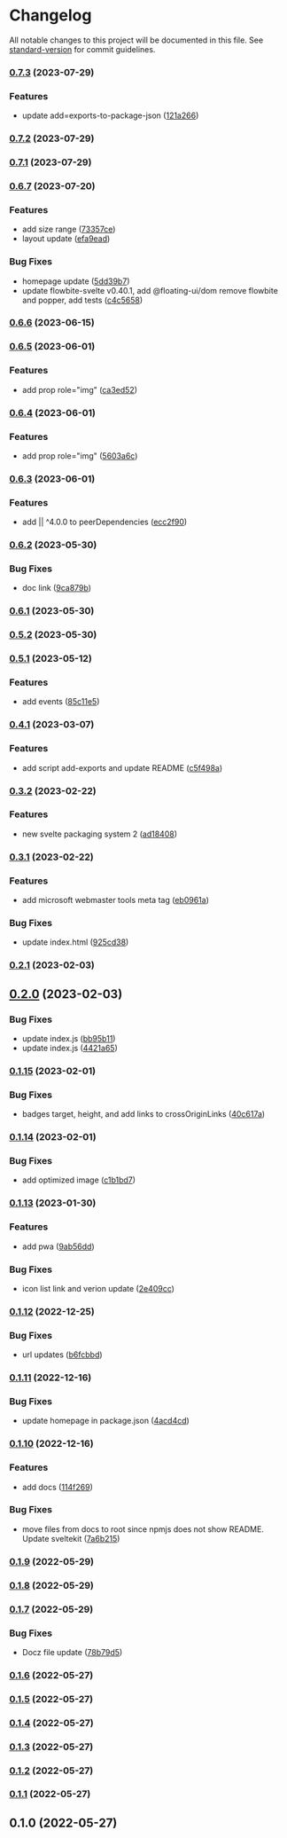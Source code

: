 # Changelog

All notable changes to this project will be documented in this file. See [standard-version](https://github.com/conventional-changelog/standard-version) for commit guidelines.

### [0.7.3](https://github.com/shinokada/svelte-file-icons/compare/v0.7.2...v0.7.3) (2023-07-29)


### Features

* update add=exports-to-package-json ([121a266](https://github.com/shinokada/svelte-file-icons/commit/121a26697bf9a4904c9ad812432a4938a0763aab))

### [0.7.2](https://github.com/shinokada/svelte-file-icons/compare/v0.7.1...v0.7.2) (2023-07-29)

### [0.7.1](https://github.com/shinokada/svelte-file-icons/compare/v0.6.7...v0.7.1) (2023-07-29)

### [0.6.7](https://github.com/shinokada/svelte-file-icons/compare/v0.6.6...v0.6.7) (2023-07-20)


### Features

* add size range ([73357ce](https://github.com/shinokada/svelte-file-icons/commit/73357cecdfd6e0638d5afe848f2bd3af13337906))
* layout update ([efa9ead](https://github.com/shinokada/svelte-file-icons/commit/efa9ead23e509c855952538e1b8b694a09b781e2))


### Bug Fixes

* homepage update ([5dd39b7](https://github.com/shinokada/svelte-file-icons/commit/5dd39b780a92b843367ed14038cb29d1406b73f9))
* update flowbite-svelte v0.40.1, add @floating-ui/dom remove flowbite and popper, add tests ([c4c5658](https://github.com/shinokada/svelte-file-icons/commit/c4c5658ae520973f75effbc2ce3fcaa225e881c5))

### [0.6.6](https://github.com/shinokada/svelte-file-icons/compare/v0.6.5...v0.6.6) (2023-06-15)

### [0.6.5](https://github.com/shinokada/svelte-file-icons/compare/v0.6.4...v0.6.5) (2023-06-01)

### Features

- add prop role="img" ([ca3ed52](https://github.com/shinokada/svelte-file-icons/commit/ca3ed521bf7257158ee0887b04402b7812ff4588))

### [0.6.4](https://github.com/shinokada/svelte-file-icons/compare/v0.6.3...v0.6.4) (2023-06-01)

### Features

- add prop role="img" ([5603a6c](https://github.com/shinokada/svelte-file-icons/commit/5603a6c756047e0b285a0acd79c9315bdd58ed69))

### [0.6.3](https://github.com/shinokada/svelte-file-icons/compare/v0.6.2...v0.6.3) (2023-06-01)

### Features

- add || ^4.0.0 to peerDependencies ([ecc2f90](https://github.com/shinokada/svelte-file-icons/commit/ecc2f904cec8802fa01018c2da47557c146d54a5))

### [0.6.2](https://github.com/shinokada/svelte-file-icons/compare/v0.6.1...v0.6.2) (2023-05-30)

### Bug Fixes

- doc link ([9ca879b](https://github.com/shinokada/svelte-file-icons/commit/9ca879b1da87e665d22370365f0f783d13930305))

### [0.6.1](https://github.com/shinokada/svelte-file-icons/compare/v0.5.2...v0.6.1) (2023-05-30)

### [0.5.2](https://github.com/shinokada/svelte-file-icons/compare/v0.5.1...v0.5.2) (2023-05-30)

### [0.5.1](https://github.com/shinokada/svelte-file-icons/compare/v0.4.1...v0.5.1) (2023-05-12)

### Features

- add events ([85c11e5](https://github.com/shinokada/svelte-file-icons/commit/85c11e5c17a935c1d6daff299a3f6b367ee3150b))

### [0.4.1](https://github.com/shinokada/svelte-file-icons/compare/v0.3.2...v0.4.1) (2023-03-07)

### Features

- add script add-exports and update README ([c5f498a](https://github.com/shinokada/svelte-file-icons/commit/c5f498a2975d35f4dae670a5120f9512e36b68ab))

### [0.3.2](https://github.com/shinokada/svelte-file-icons/compare/v0.3.1...v0.3.2) (2023-02-22)

### Features

- new svelte packaging system 2 ([ad18408](https://github.com/shinokada/svelte-file-icons/commit/ad184084da6a073af681720aeead4212911d5dca))

### [0.3.1](https://github.com/shinokada/svelte-file-icons/compare/v0.2.1...v0.3.1) (2023-02-22)

### Features

- add microsoft webmaster tools meta tag ([eb0961a](https://github.com/shinokada/svelte-file-icons/commit/eb0961acf33c79032b3926e352dc1a9aedc01724))

### Bug Fixes

- update index.html ([925cd38](https://github.com/shinokada/svelte-file-icons/commit/925cd383e3ed9cd232156e65652cca5df255a146))

### [0.2.1](https://github.com/shinokada/svelte-file-icons/compare/v0.2.0...v0.2.1) (2023-02-03)

## [0.2.0](https://github.com/shinokada/svelte-file-icons/compare/v0.1.15...v0.2.0) (2023-02-03)

### Bug Fixes

- update index.js ([bb95b11](https://github.com/shinokada/svelte-file-icons/commit/bb95b1139798e9805989055f0b6a31596abd3706))
- update index.js ([4421a65](https://github.com/shinokada/svelte-file-icons/commit/4421a65f6999950b7f91d619bed5005033005665))

### [0.1.15](https://github.com/shinokada/svelte-file-icons/compare/v0.1.14...v0.1.15) (2023-02-01)

### Bug Fixes

- badges target, height, and add links to crossOriginLinks ([40c617a](https://github.com/shinokada/svelte-file-icons/commit/40c617aef86f2ee73f8842ff1568b6ecac57e310))

### [0.1.14](https://github.com/shinokada/svelte-file-icons/compare/v0.1.13...v0.1.14) (2023-02-01)

### Bug Fixes

- add optimized image ([c1b1bd7](https://github.com/shinokada/svelte-file-icons/commit/c1b1bd7a96e0bae8aff664e7c5586decf8da57f6))

### [0.1.13](https://github.com/shinokada/svelte-file-icons/compare/v0.1.12...v0.1.13) (2023-01-30)

### Features

- add pwa ([9ab56dd](https://github.com/shinokada/svelte-file-icons/commit/9ab56dd086380a8df0ead8602c7e07b69e905594))

### Bug Fixes

- icon list link and verion update ([2e409cc](https://github.com/shinokada/svelte-file-icons/commit/2e409cc1268b52cb441cef54ba029f9de01b1d2f))

### [0.1.12](https://github.com/shinokada/svelte-file-icons/compare/v0.1.11...v0.1.12) (2022-12-25)

### Bug Fixes

- url updates ([b6fcbbd](https://github.com/shinokada/svelte-file-icons/commit/b6fcbbd6ac71cc60ecb6e111afb93d0113bf9e9b))

### [0.1.11](https://github.com/shinokada/svelte-file-icons/compare/v0.1.10...v0.1.11) (2022-12-16)

### Bug Fixes

- update homepage in package.json ([4acd4cd](https://github.com/shinokada/svelte-file-icons/commit/4acd4cd8c19dc71747be6bcfa4b84a51f9940b9d))

### [0.1.10](https://github.com/shinokada/svelte-file-icons/compare/v0.1.9...v0.1.10) (2022-12-16)

### Features

- add docs ([114f269](https://github.com/shinokada/svelte-file-icons/commit/114f2698ec96778384ff3ab42f009b997bc3e35c))

### Bug Fixes

- move files from docs to root since npmjs does not show README. Update sveltekit ([7a6b215](https://github.com/shinokada/svelte-file-icons/commit/7a6b215b91d211bb869d084ea6cbc2a1511b4134))

### [0.1.9](https://github.com/shinokada/svelte-file-icons/compare/v0.1.8...v0.1.9) (2022-05-29)

### [0.1.8](https://github.com/shinokada/svelte-file-icons/compare/v0.1.7...v0.1.8) (2022-05-29)

### [0.1.7](https://github.com/shinokada/svelte-file-icons/compare/v0.1.6...v0.1.7) (2022-05-29)

### Bug Fixes

- Docz file update ([78b79d5](https://github.com/shinokada/svelte-file-icons/commit/78b79d5fd0d7ab6b658a45d96bf62d3791a2f9fb))

### [0.1.6](https://github.com/shinokada/svelte-file-icons/compare/v0.1.5...v0.1.6) (2022-05-27)

### [0.1.5](https://github.com/shinokada/svelte-file-icons/compare/v0.1.4...v0.1.5) (2022-05-27)

### [0.1.4](https://github.com/shinokada/svelte-file-icons/compare/v0.1.3...v0.1.4) (2022-05-27)

### [0.1.3](https://github.com/shinokada/svelte-file-icons/compare/v0.1.2...v0.1.3) (2022-05-27)

### [0.1.2](https://github.com/shinokada/svelte-file-icons/compare/v0.1.1...v0.1.2) (2022-05-27)

### [0.1.1](https://github.com/shinokada/svelte-file-icons/compare/v0.1.0...v0.1.1) (2022-05-27)

## 0.1.0 (2022-05-27)
